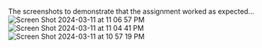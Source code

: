 The screenshots to demonstrate that the assignment worked as expected...![Screen Shot 2024-03-11 at 11 06 57 PM](https://github.com/davidht10/19_blockchain_wallet/assets/144863200/f83c5e0e-0a4e-4f05-9255-1de366628788)
![Screen Shot 2024-03-11 at 11 04 41 PM](https://github.com/davidht10/19_blockchain_wallet/assets/144863200/4e5b6aa2-0e15-41b7-80f6-6409804549c6)
![Screen Shot 2024-03-11 at 10 57 19 PM](https://github.com/davidht10/19_blockchain_wallet/assets/144863200/a8ad21a2-50f2-4995-8232-07db42eca898)
